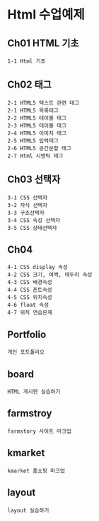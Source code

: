 # Html 수업예제

## Ch01 HTML 기초
```
1-1 Html 기초
```

## Ch02 태그
```
2-1 HTML5 텍스트 관련 태그
2-1 HTML5 목록태그
2-2 HTML5 테이블 태그
2-3 HTML5 테이블 태그
2-4 HTML5 이미지 태그
2-5 HTML5 입력태그
2-6 HTML5 공간분할 태그
2-7 Html 시멘틱 태그
```
## Ch03 선택자
```
3-1 CSS 선택자
3-2 자식 선택자
3-3 구조선택자
3-4 CSS 속성 선택자
3-5 CSS 상태선택자
```
## Ch04
```
4-1 CSS display 속성
4-2 CSS 크기, 여백, 테두리 속성
4-3 CSS 배경속성
4-4 CSS 폰트속성
4-5 CSS 위치속성
4-6 float 속성
4-7 위치 연습문제
```
## Portfolio
```
개인 포트폴리오
```
## board
```
HTML 게시판 실습하기
```
## farmstroy
```
farmstory 사이트 마크업
```
## kmarket
```
kmarket 홈쇼핑 마크업
```
## layout
```
layout 실습하기
```

